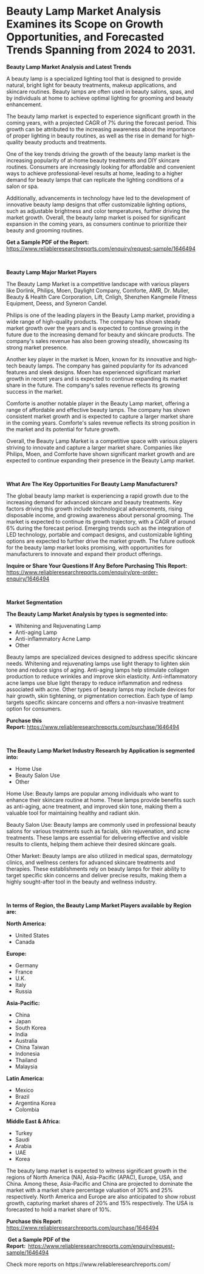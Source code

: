 <p><h1>Beauty Lamp Market Analysis Examines its Scope on Growth Opportunities, and Forecasted Trends Spanning from 2024 to 2031.</h1></p><p><strong>Beauty Lamp Market Analysis and Latest Trends</strong></p>
<p><p>A beauty lamp is a specialized lighting tool that is designed to provide natural, bright light for beauty treatments, makeup applications, and skincare routines. Beauty lamps are often used in beauty salons, spas, and by individuals at home to achieve optimal lighting for grooming and beauty enhancement.</p><p>The beauty lamp market is expected to experience significant growth in the coming years, with a projected CAGR of 7% during the forecast period. This growth can be attributed to the increasing awareness about the importance of proper lighting in beauty routines, as well as the rise in demand for high-quality beauty products and treatments.</p><p>One of the key trends driving the growth of the beauty lamp market is the increasing popularity of at-home beauty treatments and DIY skincare routines. Consumers are increasingly looking for affordable and convenient ways to achieve professional-level results at home, leading to a higher demand for beauty lamps that can replicate the lighting conditions of a salon or spa.</p><p>Additionally, advancements in technology have led to the development of innovative beauty lamp designs that offer customizable lighting options, such as adjustable brightness and color temperatures, further driving the market growth. Overall, the beauty lamp market is poised for significant expansion in the coming years, as consumers continue to prioritize their beauty and grooming routines.</p></p>
<p><strong>Get a Sample PDF of the Report:&nbsp;</strong> <a href="https://www.reliableresearchreports.com/enquiry/request-sample/1646494">https://www.reliableresearchreports.com/enquiry/request-sample/1646494</a></p>
<p>&nbsp;</p>
<p><strong>Beauty Lamp Major Market Players</strong></p>
<p><p>The Beauty Lamp Market is a competitive landscape with various players like Dorlink, Philips, Moen, Daylight Company, Comforte, AMR, Dr. Muller, Beauty & Health Care Corporation, Lift, Cnligh, Shenzhen Kangmeile Fitness Equipment, Deess, and Syneron Candel. </p><p>Philips is one of the leading players in the Beauty Lamp market, providing a wide range of high-quality products. The company has shown steady market growth over the years and is expected to continue growing in the future due to the increasing demand for beauty and skincare products. The company's sales revenue has also been growing steadily, showcasing its strong market presence.</p><p>Another key player in the market is Moen, known for its innovative and high-tech beauty lamps. The company has gained popularity for its advanced features and sleek designs. Moen has experienced significant market growth in recent years and is expected to continue expanding its market share in the future. The company's sales revenue reflects its growing success in the market.</p><p>Comforte is another notable player in the Beauty Lamp market, offering a range of affordable and effective beauty lamps. The company has shown consistent market growth and is expected to capture a larger market share in the coming years. Comforte's sales revenue reflects its strong position in the market and its potential for future growth.</p><p>Overall, the Beauty Lamp Market is a competitive space with various players striving to innovate and capture a larger market share. Companies like Philips, Moen, and Comforte have shown significant market growth and are expected to continue expanding their presence in the Beauty Lamp market.</p></p>
<p>&nbsp;</p>
<p><strong>What Are The Key Opportunities For Beauty Lamp Manufacturers?</strong></p>
<p><p>The global beauty lamp market is experiencing a rapid growth due to the increasing demand for advanced skincare and beauty treatments. Key factors driving this growth include technological advancements, rising disposable income, and growing awareness about personal grooming. The market is expected to continue its growth trajectory, with a CAGR of around 6% during the forecast period. Emerging trends such as the integration of LED technology, portable and compact designs, and customizable lighting options are expected to further drive the market growth. The future outlook for the beauty lamp market looks promising, with opportunities for manufacturers to innovate and expand their product offerings.</p></p>
<p><strong>Inquire or Share Your Questions If Any Before Purchasing This Report:</strong> <a href="https://www.reliableresearchreports.com/enquiry/pre-order-enquiry/1646494">https://www.reliableresearchreports.com/enquiry/pre-order-enquiry/1646494</a></p>
<p>&nbsp;</p>
<p><strong>Market Segmentation</strong></p>
<p><strong>The Beauty Lamp Market Analysis by types is segmented into:</strong></p>
<p><ul><li>Whitening and Rejuvenating Lamp</li><li>Anti-aging Lamp</li><li>Anti-inflammatory Acne Lamp</li><li>Other</li></ul></p>
<p><p>Beauty lamps are specialized devices designed to address specific skincare needs. Whitening and rejuvenating lamps use light therapy to lighten skin tone and reduce signs of aging. Anti-aging lamps help stimulate collagen production to reduce wrinkles and improve skin elasticity. Anti-inflammatory acne lamps use blue light therapy to reduce inflammation and redness associated with acne. Other types of beauty lamps may include devices for hair growth, skin tightening, or pigmentation correction. Each type of lamp targets specific skincare concerns and offers a non-invasive treatment option for consumers.</p></p>
<p><strong>Purchase this Report:&nbsp;</strong><a href="https://www.reliableresearchreports.com/purchase/1646494">https://www.reliableresearchreports.com/purchase/1646494</a></p>
<p>&nbsp;</p>
<p><strong>The Beauty Lamp Market Industry Research by Application is segmented into:</strong></p>
<p><ul><li>Home Use</li><li>Beauty Salon Use</li><li>Other</li></ul></p>
<p><p>Home Use: Beauty lamps are popular among individuals who want to enhance their skincare routine at home. These lamps provide benefits such as anti-aging, acne treatment, and improved skin tone, making them a valuable tool for maintaining healthy and radiant skin.</p><p>Beauty Salon Use: Beauty lamps are commonly used in professional beauty salons for various treatments such as facials, skin rejuvenation, and acne treatments. These lamps are essential for delivering effective and visible results to clients, helping them achieve their desired skincare goals.</p><p>Other Market: Beauty lamps are also utilized in medical spas, dermatology clinics, and wellness centers for advanced skincare treatments and therapies. These establishments rely on beauty lamps for their ability to target specific skin concerns and deliver precise results, making them a highly sought-after tool in the beauty and wellness industry.</p></p>
<p>&nbsp;</p>
<p><strong>In terms of Region, the Beauty Lamp Market Players available by Region are:</strong></p>
<p>
    <p> <strong> North America: </strong>
        <ul>
            <li>United States</li>
            <li>Canada</li>
        </ul>
        </p> 
    <p> <strong> Europe: </strong>
        <ul>
            <li>Germany</li>
            <li>France</li>
            <li>U.K.</li>
            <li>Italy</li>
            <li>Russia</li>
        </ul>
        </p> 
    <p> <strong> Asia-Pacific: </strong>
        <ul>
            <li>China</li>
            <li>Japan</li>
            <li>South Korea</li>
            <li>India</li>
            <li>Australia</li>
            <li>China Taiwan</li>
            <li>Indonesia</li>
            <li>Thailand</li>
            <li>Malaysia</li>
        </ul>
        </p> 
    <p> <strong> Latin America: </strong>
        <ul>
            <li>Mexico</li>
            <li>Brazil</li>
            <li>Argentina Korea</li>
            <li>Colombia</li>
        </ul>
        </p> 
    <p> <strong> Middle East & Africa: </strong>
        <ul>
            <li>Turkey</li>
            <li>Saudi</li>
            <li>Arabia</li>
            <li>UAE</li>
            <li>Korea</li>
        </ul>
    </p>
    </p>
<p><p>The beauty lamp market is expected to witness significant growth in the regions of North America (NA), Asia-Pacific (APAC), Europe, USA, and China. Among these, Asia-Pacific and China are projected to dominate the market with a market share percentage valuation of 30% and 25% respectively. North America and Europe are also anticipated to show robust growth, capturing market shares of 20% and 15% respectively. The USA is forecasted to hold a market share of 10%.</p></p>
<p><strong>Purchase this Report: </strong><a href="https://www.reliableresearchreports.com/purchase/1646494">https://www.reliableresearchreports.com/purchase/1646494</a></p>
<p>&nbsp;<strong>Get a Sample PDF of the Report:&nbsp;&nbsp;</strong><a href="https://www.reliableresearchreports.com/enquiry/request-sample/1646494">https://www.reliableresearchreports.com/enquiry/request-sample/1646494</a></p>
<p><strong></strong></p>
<p>Check more reports on https://www.reliableresearchreports.com/</p>